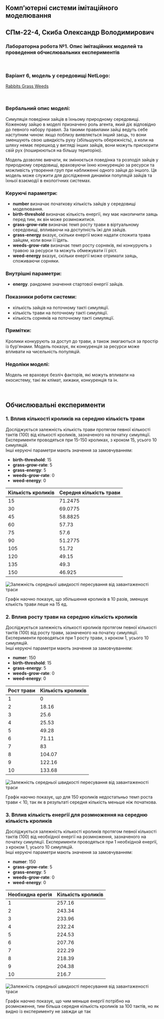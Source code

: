 ## Комп'ютерні системи імітаційного моделювання
## СПм-22-4, **Скиба Олександр Володимирович**
### Лабораторна робота №**1**. Опис імітаційних моделей та проведення обчислювальних експериментів

<br>

### Варіант 6, модель у середовищі NetLogo:
[Rabbits Grass Weeds](http://www.netlogoweb.org/launch#http://www.netlogoweb.org/assets/modelslib/Sample%20Models/Biology/Rabbits%20Grass%20Weeds.nlogo)

<br>

### Вербальний опис моделі:
Симуляція поведінки зайців в їхньому природному середовищі. Коженому зайцю в моделі призначено роль агента, який діє відповідно до певного набору правил. За такими правилами зайці ведуть себе наступним чином: якщо поблизу виявляється інший заєць, то вони зменшують свою швидкість руху (збільшують обережність), а коли на шляху немає перешкод у вигляді інших зайців, вони можуть прискорити свій рух (поширюються на більшу територію).

Модель дозволяє вивчати, як змінюється поведінка та розподіл зайців у природному середовищі, враховуючи їхню конкуренцію за ресурси та можливість утворення груп при наближенні одного зайця до іншого. Ця модель може служити для дослідження динаміки популяцій зайців та їхньої взаємодії в екологічних системах.


### Керуючі параметри:
- **number** визначає початкову кількість зайців у середовищі моделювання.
- **birth-threshold** визначає кількість енергії, яку має накопичити заяць перед тим, як він може розмножитися.
- **grass-grow-rate** визначає темп росту трави в віртуальному середовищі, впливаючи на доступність їжі для зайців.
- **grass-energy** вказує, скільки енергії може надати спожита трава зайцям, коли вони її їдять.
- **weeds-grow-rate** визначає темп росту сорняків, які конкурують з травою за ресурси та можуть обмежувати її ріст.
- **weed-energy** вказує, скільки енергії може отримати заяць, споживаючи сорняки.

### Внутрішні параметри:
- **energy**. рандомне значення стартової енергії зайців.

### Показники роботи системи:
- кількість зайців на поточному такті симуляції.
- кількість трави на поточному такті симуляції.
- кількість сорняків на поточному такті симуляції.

### Примітки:
Кролики конкурують за доступ до трави, а також змагаються за простір із бур'янами. Модель показує, як конкуренція за ресурси може впливати на чисельність популяцій.

### Недоліки моделі:
Модель не враховує безліч факторів, які можуть впливати на екосистему, такі як клімат, хижаки, конкуренція та ін.

<br>

## Обчислювальні експерименти
### 1. Вплив кількості кроликів на середню кількість трави
Досліджується залежність кількість трави протягом певної кількості тактів (100) від кількості кроликів, зазначеного на початку симуляції.
Експерименти проводяться при 15-150 кроликах, з кроком 15, усього 10 симуляцій.  
Інші керуючі параметри мають значення за замовчуванням:
- **birth-threshold**: 15
- **grass-grow-rate**: 5
- **grass-energy**: 5
- **weeds-grow-rate**: 0
- **weed-energy**: 0

<table>
<thead>
<tr><th>Кількість кроликів</th><th>Середня кількість трави</th></tr>
</thead>
<tbody>
<tr><td>15</td><td>71.2475</td></tr>
<tr><td>30</td><td>69.0775</td></tr>
<tr><td>45</td><td>58.8825</td></tr>
<tr><td>60</td><td>57.73</td></tr>
<tr><td>75</td><td>57.6</td></tr>
<tr><td>90</td><td>51.2775</td></tr>
<tr><td>105</td><td>51.72</td></tr>
<tr><td>120</td><td>49.15</td></tr>
<tr><td>135</td><td>49.3</td></tr>
<tr><td>150</td><td>46.925</td></tr>
</tbody>
</table>

![Залежність середньої швидкості пересування від завантаженості траси](img.png)

Графік наочно показує, що збiльшення кроликів в 10 разiв, зменшує клькiсть трави леше на 15 ед.

### 2. Вплив росту трави на середню кількість кроликів
Досліджується залежність кількостi кроликів протягом певної кількості тактів (100) від росту трави, зазначеного на початку симуляції.
Експерименти проводяться при 1 росту трави, з кроком 1, усього 10 симуляцій.  
Інші керуючі параметри мають значення за замовчуванням:
- **numer**: 150
- **birth-threshold**: 15
- **grass-energy**: 5
- **weeds-grow-rate**: 0
- **weed-energy**: 0

<table>
<thead>
<tr><th>Рост трави</th><th>Кількість кроликів</th></tr>
</thead>
<tbody>
<tr><td>1</td><td>0</td></tr>
<tr><td>2</td><td>18.16</td></tr>
<tr><td>3</td><td>25.6</td></tr>
<tr><td>4</td><td>25.53</td></tr>
<tr><td>5</td><td>49.28</td></tr>
<tr><td>6</td><td>71.11</td></tr>
<tr><td>7</td><td>83</td></tr>
<tr><td>8</td><td>104.07</td></tr>
<tr><td>9</td><td>122.16</td></tr>
<tr><td>10</td><td>133.68</td></tr>
</tbody>
</table>

![Залежність середньої швидкості пересування від завантаженості траси](img_1.png)

Графік наочно показує, що для 150 кроликiв недостатьньо темп роста трави < 10, так як в результатi середня кiлькiсть меньше нiж початкова.

### 3. Вплив кількість енергії для розмноження на середню кількість кроликів
Досліджується залежність кількостi кроликів протягом певної кількості тактів (100) від необхiдної енергії на розмноження, зазначеного на початку симуляції.
Експерименти проводяться при 1 необхiдной енергiї, з кроком 1, усього 10 симуляцій.  
Інші керуючі параметри мають значення за замовчуванням:
- **numer**: 150
- **grass-grow-rate**: 5
- **grass-energy**: 5
- **weeds-grow-rate**: 0
- **weed-energy**: 0

<table>
<thead>
<tr><th>Необхидна ерегiя</th><th>Кількість кроликів</th></tr>
</thead>
<tbody>
<tr><td>1</td><td>257.16</td></tr>
<tr><td>2</td><td>243.34</td></tr>
<tr><td>3</td><td>233.96</td></tr>
<tr><td>4</td><td>232.24</td></tr>
<tr><td>5</td><td>224.53</td></tr>
<tr><td>6</td><td>207.76</td></tr>
<tr><td>7</td><td>222.29</td></tr>
<tr><td>8</td><td>218.39</td></tr>
<tr><td>9</td><td>204.38</td></tr>
<tr><td>10</td><td>216.7</td></tr>
</tbody>
</table>

![Залежність середньої швидкості пересування від завантаженості траси](img_2.png)

Графік наочно показує, що чим меньше енергiї потрiбно на розмноження, тим бiльша середня кiлькiсть
кроликiв за 100 тактiв, но як видно iз експерименту не завжди це так 
